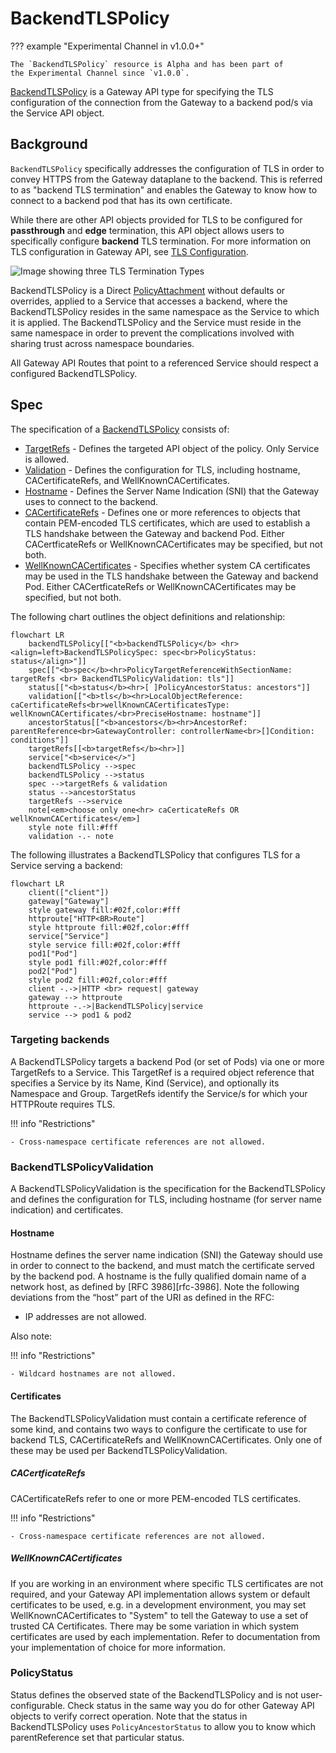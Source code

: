 # BackendTLSPolicy

??? example "Experimental Channel in v1.0.0+"

    The `BackendTLSPolicy` resource is Alpha and has been part of
    the Experimental Channel since `v1.0.0`.

[BackendTLSPolicy][backendtlspolicy] is a Gateway API type for specifying the TLS configuration
of the connection from the Gateway to a backend pod/s via the Service API object.

## Background

`BackendTLSPolicy` specifically addresses the configuration of TLS in order to convey HTTPS from the Gateway
dataplane to the backend.  This is referred to as "backend TLS termination" and enables the Gateway to know
how to connect to a backend pod that has its own certificate.  

While there are other API objects provided for TLS to be configured for **passthrough** and **edge** termination,
this API object allows users to specifically configure **backend** TLS termination.  For more information on TLS
configuration in Gateway API, see [TLS Configuration](/guides/tls/).

![Image showing three TLS Termination Types](/images/tls-termination-types.png)

BackendTLSPolicy is a Direct [PolicyAttachment](/reference/policy-attachment/) without defaults or overrides,
applied to a Service that accesses a backend, where the BackendTLSPolicy resides in the same namespace as the
Service to which it is applied. The BackendTLSPolicy and the Service must reside in the same namespace in order
to prevent the complications involved with sharing trust across namespace boundaries.  

All Gateway API Routes that point to a referenced Service should respect a configured BackendTLSPolicy.

## Spec

The specification of a [BackendTLSPolicy][backendtlspolicy] consists of:

- [TargetRefs][targetRefs] - Defines the targeted API object of the policy.  Only Service is allowed.
- [Validation][validation] - Defines the configuration for TLS, including hostname, CACertificateRefs, and
WellKnownCACertificates.
- [Hostname][hostname] - Defines the Server Name Indication (SNI) that the Gateway uses to connect to the backend.
- [CACertificateRefs][caCertificateRefs] - Defines one or more references to objects that contain PEM-encoded TLS certificates,
which are used to establish a TLS handshake between the Gateway and backend Pod.  Either CACertficateRefs or
WellKnownCACertificates may be specified, but not both.
- [WellKnownCACertificates][wellKnownCACertificates] - Specifies whether system CA certificates may be used in the TLS
handshake between the Gateway and backend Pod.  Either CACertficateRefs or WellKnownCACertificates may be specified, but not both.

The following chart outlines the object definitions and relationship:
```mermaid
flowchart LR
    backendTLSPolicy[["<b>backendTLSPolicy</b> <hr><align=left>BackendTLSPolicySpec: spec<br>PolicyStatus: status</align>"]]
    spec[["<b>spec</b><hr>PolicyTargetReferenceWithSectionName: targetRefs <br> BackendTLSPolicyValidation: tls"]]
    status[["<b>status</b><hr>[ ]PolicyAncestorStatus: ancestors"]]
    validation[["<b>tls</b><hr>LocalObjectReference: caCertificateRefs<br>wellKnownCACertificatesType: wellKnownCACertificates/<br>PreciseHostname: hostname"]]
    ancestorStatus[["<b>ancestors</b><hr>AncestorRef: parentReference<br>GatewayController: controllerName<br>[]Condition: conditions"]]
    targetRefs[[<b>targetRefs</b><hr>]]
    service["<b>service</>"]
    backendTLSPolicy -->spec
    backendTLSPolicy -->status
    spec -->targetRefs & validation
    status -->ancestorStatus
    targetRefs -->service
    note[<em>choose only one<hr> caCerticateRefs OR wellKnownCACertificates</em>]
    style note fill:#fff
    validation -.- note
```

The following illustrates a BackendTLSPolicy that configures TLS for a Service serving a backend:
```mermaid
flowchart LR
    client(["client"])
    gateway["Gateway"]
    style gateway fill:#02f,color:#fff
    httproute["HTTP<BR>Route"]
    style httproute fill:#02f,color:#fff
    service["Service"]
    style service fill:#02f,color:#fff
    pod1["Pod"]
    style pod1 fill:#02f,color:#fff
    pod2["Pod"]
    style pod2 fill:#02f,color:#fff
    client -.->|HTTP <br> request| gateway
    gateway --> httproute
    httproute -.->|BackendTLSPolicy|service
    service --> pod1 & pod2
```

### Targeting backends

A BackendTLSPolicy targets a backend Pod (or set of Pods) via one or more TargetRefs to a Service.  This TargetRef is a
required object reference that specifies a Service by its Name, Kind (Service), and optionally its Namespace and Group.
TargetRefs identify the Service/s for which your HTTPRoute requires TLS.

!!! info "Restrictions"

    - Cross-namespace certificate references are not allowed.

### BackendTLSPolicyValidation

A BackendTLSPolicyValidation is the specification for the BackendTLSPolicy and defines the configuration for TLS,
including hostname (for server name indication) and certificates.

#### Hostname

Hostname defines the server name indication (SNI) the Gateway should use in order to connect to the backend, and must
match the certificate served by the backend pod. A hostname is the fully qualified domain name of a network host, as
defined by [RFC 3986][rfc-3986]. Note the following deviations from the “host” part of the URI as defined in the RFC:

- IP addresses are not allowed.

Also note:

!!! info "Restrictions"

    - Wildcard hostnames are not allowed.

#### Certificates

The BackendTLSPolicyValidation must contain a certificate reference of some kind, and contains two ways to configure the
certificate to use for backend TLS, CACertificateRefs and WellKnownCACertificates.  Only one of these may be used per
BackendTLSPolicyValidation.

##### CACertficateRefs

CACertificateRefs refer to one or more PEM-encoded TLS certificates.

!!! info "Restrictions"

    - Cross-namespace certificate references are not allowed.

##### WellKnownCACertificates

If you are working in an environment where specific TLS certificates are not required, and your Gateway API
implementation allows system or default certificates to be used, e.g. in a development environment, you may
set WellKnownCACertificates to "System" to tell the Gateway to use a set of trusted CA Certificates. There may be
some variation in which system certificates are used by each implementation. Refer to documentation from your
implementation of choice for more information.

### PolicyStatus

Status defines the observed state of the BackendTLSPolicy and is not user-configurable.  Check status in the same
way you do for other Gateway API objects to verify correct operation.  Note that the status in BackendTLSPolicy
uses `PolicyAncestorStatus` to allow you to know which parentReference set that particular status.

[backendtlspolicy]: /references/spec/#gateway.networking.k8s.io/v1alpha3.BackendTLSPolicy
[validation]: /references/spec/#gateway.networking.k8s.io/v1alpha3.BackendTLSPolicy.Validation
[caCertificateRefs]: /references/spec/#gateway.networking.k8s.io/v1alpha3.BackendTLSPolicyValidation.CACertificateRefs
[wellKnownCACertificates]: /references/spec/#gateway.networking.k8s.io/v1alpha3.BackendTLSPolicyValidation.WellKnownCACertificates
[hostname]: /references/spec/#gateway.networking.k8s.io/v1.PreciseHostname
[targetRefs]: /references/spec/#gateway.networking.k8s.io/v1alpha2.PolicyTargetReference
